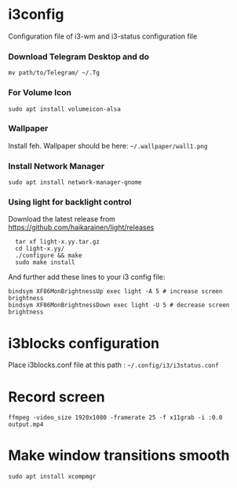 # i3config
Configuration file of i3-wm and i3-status configuration file

### Download Telegram Desktop and do
    mv path/to/Telegram/ ~/.Tg

### For Volume Icon
    sudo apt install volumeicon-alsa

### Wallpaper
Install feh.
Wallpaper should be here: `~/.wallpaper/wall1.png`

### Install Network Manager
    sudo apt install network-manager-gnome

### Using light for backlight control

Download the latest release from https://github.com/haikarainen/light/releases
  
      tar xf light-x.yy.tar.gz
      cd light-x.yy/
      ./configure && make
      sudo make install
      
And further add these lines to your i3 config file:

    bindsym XF86MonBrightnessUp exec light -A 5 # increase screen brightness
    bindsym XF86MonBrightnessDown exec light -U 5 # decrease screen brightness

# i3blocks configuration

Place i3blocks.conf file at this path : `~/.config/i3/i3status.conf`

# Record screen

	ffmpeg -video_size 1920x1080 -framerate 25 -f x11grab -i :0.0 output.mp4

# Make window transitions smooth

	sudo apt install xcompmgr
